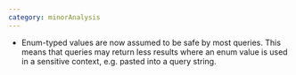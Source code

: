 ```yaml
---
category: minorAnalysis
---
```

* Enum-typed values are now assumed to be safe by most queries. This means that queries may return less results where an enum value is used in a sensitive context, e.g. pasted into a query string.
